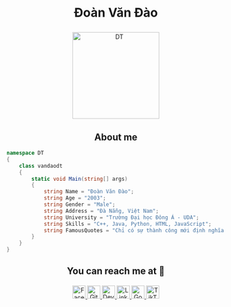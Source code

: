 # <p align="center">Đoàn Văn Đào</p>

<p align="center">
	<a href="https://github.com/KuDo-DT">
	<img src="https:/assets/images/chan.png" width = "200" alt="DT">
	</a>
</p>

<h2 align="center">About me</h2>

```C#
namespace DT
{
    class vandaodt
    {
        static void Main(string[] args)
        {
            string Name = "Đoàn Văn Đào";
            string Age = "2003";
            string Gender = "Male";
            string Address = "Đà Nẵng, Việt Nam";
            string University = "Trường Đại học Đông Á - UDA";
            string Skills = "C++, Java, Python, HTML, JavaScript";
            string FamousQuotes = "Chỉ có sự thành công mới định nghĩa mày là ai!";
        }
    }
}
```

## <p align="center">You can reach me at 🌹</p>

<p align="center">
  <a href="https://www.facebook.com/profile.php?id=100039561426377">
    <img src="https://www.vectorlogo.zone/logos/facebook/facebook-official.svg" alt="Facebook" height="30" width="30">
  </a>
	
  <a href="https://github.com/KuDo-DT">
    <img src="https://www.vectorlogo.zone/logos/github/github-tile.svg" alt="Github" height="30" width="30">
  </a>
  
  <a href="https://dev.to/ngoctientnt">
    <img src="https://www.vectorlogo.zone/logos/devto/devto-icon.svg" alt="DevTo" height="30" width="30">
  </a>
	
  <a href="https://www.linkedin.com/in/ngoctientnt/">
    <img src="https://www.vectorlogo.zone/logos/linkedin/linkedin-icon.svg" alt="Linkedin" height="30" width="30">
  </a>
  
  <a href="mailto:doanvandao2411@gmail.com">
    <img src="https://www.vectorlogo.zone/logos/google/google-icon.svg" alt="Google" height="30" width="30">
  </a>  
  <a href="https://www.tiktok.com/@kudo_dt/">
    <img src="https://raw.githubusercontent.com/gilbarbara/logos/master/logos/tiktok-icon.svg" alt="TikTok" height="30" width="30">
  </a>

</p>
